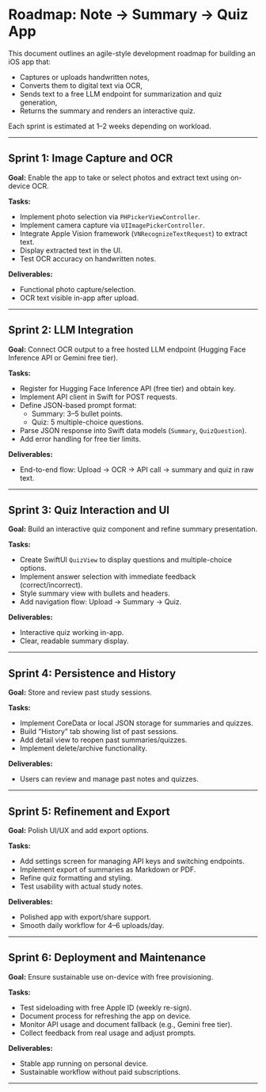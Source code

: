 # Roadmap: Note → Summary → Quiz App

This document outlines an agile-style development roadmap for building an iOS app that:
- Captures or uploads handwritten notes,
- Converts them to digital text via OCR,
- Sends text to a free LLM endpoint for summarization and quiz generation,
- Returns the summary and renders an interactive quiz.

Each sprint is estimated at 1–2 weeks depending on workload.

---

## Sprint 1: Image Capture and OCR
**Goal:** Enable the app to take or select photos and extract text using on-device OCR.

**Tasks:**
- Implement photo selection via `PHPickerViewController`.
- Implement camera capture via `UIImagePickerController`.
- Integrate Apple Vision framework (`VNRecognizeTextRequest`) to extract text.
- Display extracted text in the UI.
- Test OCR accuracy on handwritten notes.

**Deliverables:**
- Functional photo capture/selection.
- OCR text visible in-app after upload.

---

## Sprint 2: LLM Integration
**Goal:** Connect OCR output to a free hosted LLM endpoint (Hugging Face Inference API or Gemini free tier).

**Tasks:**
- Register for Hugging Face Inference API (free tier) and obtain key.
- Implement API client in Swift for POST requests.
- Define JSON-based prompt format:
  - Summary: 3–5 bullet points.
  - Quiz: 5 multiple-choice questions.
- Parse JSON response into Swift data models (`Summary`, `QuizQuestion`).
- Add error handling for free tier limits.

**Deliverables:**
- End-to-end flow: Upload → OCR → API call → summary and quiz in raw text.

---

## Sprint 3: Quiz Interaction and UI
**Goal:** Build an interactive quiz component and refine summary presentation.

**Tasks:**
- Create SwiftUI `QuizView` to display questions and multiple-choice options.
- Implement answer selection with immediate feedback (correct/incorrect).
- Style summary view with bullets and headers.
- Add navigation flow: Upload → Summary → Quiz.

**Deliverables:**
- Interactive quiz working in-app.
- Clear, readable summary display.

---

## Sprint 4: Persistence and History
**Goal:** Store and review past study sessions.

**Tasks:**
- Implement CoreData or local JSON storage for summaries and quizzes.
- Build “History” tab showing list of past sessions.
- Add detail view to reopen past summaries/quizzes.
- Implement delete/archive functionality.

**Deliverables:**
- Users can review and manage past notes and quizzes.

---

## Sprint 5: Refinement and Export
**Goal:** Polish UI/UX and add export options.

**Tasks:**
- Add settings screen for managing API keys and switching endpoints.
- Implement export of summaries as Markdown or PDF.
- Refine quiz formatting and styling.
- Test usability with actual study notes.

**Deliverables:**
- Polished app with export/share support.
- Smooth daily workflow for 4–6 uploads/day.

---

## Sprint 6: Deployment and Maintenance
**Goal:** Ensure sustainable use on-device with free provisioning.

**Tasks:**
- Test sideloading with free Apple ID (weekly re-sign).
- Document process for refreshing the app on device.
- Monitor API usage and document fallback (e.g., Gemini free tier).
- Collect feedback from real usage and adjust prompts.

**Deliverables:**
- Stable app running on personal device.
- Sustainable workflow without paid subscriptions.

---
